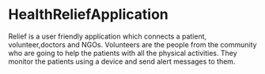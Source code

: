 # HealthReliefApplication
Relief is a user friendly application which connects a patient, volunteer,doctors and NGOs. Volunteers are the people from the community who are going to help the patients with all the physical activities. They monitor the patients using a device and send alert messages to them.
